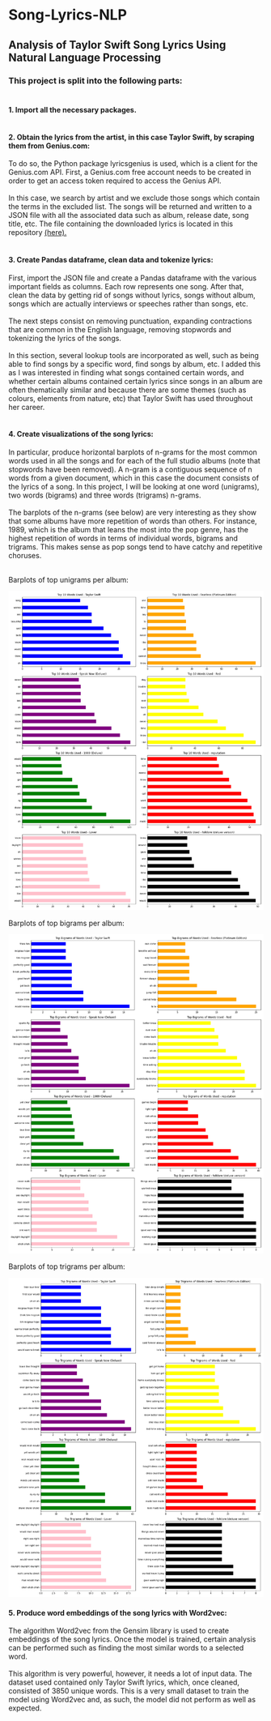 # Song-Lyrics-NLP
## Analysis of Taylor Swift Song Lyrics Using Natural Language Processing <br/>

### This project is split into the following parts: <br/><br/>

#### 1. Import all the necessary packages. <br/><br/>

#### 2. Obtain the lyrics from the artist, in this case Taylor Swift, by scraping them from Genius.com: 
To do so, the Python package lyricsgenius is used, which is a client for the Genius.com API. First, a Genius.com free account needs to be created in order to get an access token required to access the Genius API. <br/><br/> In this case, we search by artist and we exclude those songs which contain the terms in the excluded list. The songs will be returned and written to a JSON file with all the associated data such as album, release date, song title, etc. The file containing the downloaded lyrics is located in this repository [(here).](Lyrics_TaylorSwift.json) <br/><br/> 

#### 3. Create Pandas dataframe, clean data and tokenize lyrics: 
First, import the JSON file and create a Pandas dataframe with the various important fields as columns. Each row represents one song. After that, clean the data by getting rid of songs without lyrics, songs without album, songs which are actually interviews or speeches rather than songs, etc. <br/><br/> The next steps consist on removing punctuation, expanding contractions that are common in the English language, removing stopwords and tokenizing the lyrics of the songs. <br/><br/> In this section, several lookup tools are incorporated as well, such as being able to find songs by a specific word, find songs by album, etc. I added this as I was interested in finding what songs contained certain words, and whether certain albums contained certain lyrics since songs in an album are often thematically similar and because there are some themes (such as colours, elements from nature, etc) that Taylor Swift has used throughout her career. <br/><br/>

#### 4. Create visualizations of the song lyrics: 
In particular, produce horizontal barplots of n-grams for the most common words used in all the songs and for each of the full studio albums (note that stopwords have been removed). A n-gram is a contiguous sequence of n words from a given document, which in this case the document consists of the lyrics of a song. In this project, I will be looking at one word (unigrams), two words (bigrams) and three words (trigrams) n-grams. <br/><br/> The barplots of the n-grams (see below) are very interesting as they show that some albums have more repetition of words than others. For instance, 1989, which is the album that leans the most into the pop genre, has the highest repetition of words in terms of individual words, bigrams and trigrams. This makes sense as pop songs tend to have catchy and repetitive choruses. <br/><br/>

Barplots of top unigrams per album:

<img src="https://github.com/martaaliu/Song-Lyrics-NLP/blob/main/Images/Unigrams.png?raw=true" width="720">
<br/>

Barplots of top bigrams per album:

<img src="https://github.com/martaaliu/Song-Lyrics-NLP/blob/main/Images/Bigrams.png?raw=true" width="720">
<br/>

Barplots of top trigrams per album:

<img src="https://github.com/martaaliu/Song-Lyrics-NLP/blob/main/Images/Trigrams.png?raw=true" width="720">
<br/>

#### 5. Produce word embeddings of the song lyrics with Word2vec: 
The algorithm Word2vec from the Gensim library is used to create embeddings of the song lyrics. Once the model is trained, certain analysis can be performed such as finding the most similar words to a selected word. <br/><br/> This algorithm is very powerful, however, it needs a lot of input data. The dataset used contained only Taylor Swift lyrics, which, once cleaned, consisted of 3850 unique words. This is a very small dataset to train the model using Word2vec and, as such, the model did not perform as well as expected.
